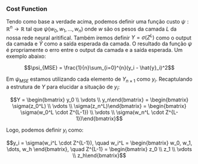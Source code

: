 ### Cost Function

Tendo como base a verdade acima, podemos definir uma função custo $\psi: \mathbb{R}^n \rightarrow \mathbb{R}$ tal que $\psi(w_0, w_1, \dots, w_n)$ onde $w$ são os pesos da camada $L$ da nossa rede neural aritifical. Também iremos definir $Y = \sigma(Z^L)$ como o output da camada e $\hat{Y}$ como a saída esperada da camada. O resultado da função $\psi$ é propriamente o erro entre o output da camada e a saída esperada. Um exemplo abaixo:

```math
\psi_{MSE} = \frac{1}{n}\sum_{i=0}^{n}(y_i - \hat{y}_i)^2
```

Em $\psi_{MSE}$ estamos utilizando cada elemento de $Y_{n \times 1}$ como $y_i$. Recaptulando a estrutura de $Y$ para elucidar a situação de $y_i$:

```math
Y = \begin{bmatrix} y_0 \\ \vdots \\ y_n\end{bmatrix} = \begin{bmatrix} \sigma(z_0^L) \\ \vdots \\ \sigma(z_n^L)\end{bmatrix} = \begin{bmatrix} \sigma(w_0^L \cdot Z^{L-1}) \\ \vdots \\ \sigma(w_n^L \cdot Z^{L-1})\end{bmatrix}
```

Logo, podemos definir $y_i$ como:

```math
y_i = \sigma(w_i^L \cdot Z^{L-1}), \quad w_i^L = \begin{bmatrix} w_0, w_1, \dots, w_h \end{bmatrix}, \quad Z^{L-1} = \begin{bmatrix} z_0 \\ z_1 \\ \vdots \\ z_h\end{bmatrix}
```

